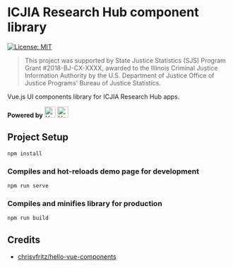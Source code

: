 # ICJIA Research Hub component library

[![License: MIT](https://img.shields.io/badge/License-MIT-yellow.svg)](https://opensource.org/licenses/MIT)

> This project was supported by State Justice Statistics (SJS) Program Grant #2018-BJ-CX-XXXX, awarded to the Illinois Criminal Justice Information Authority by the U.S. Department of Justice Office of Justice Programs' Bureau of Justice Statistics.

Vue.js UI components library for ICJIA Research Hub apps.

**Powered by** [<img alt="Vue.js logo" src="https://camo.githubusercontent.com/728ce9f78c3139e76fa69925ad7cc502e32795d2/68747470733a2f2f7675656a732e6f72672f696d616765732f6c6f676f2e706e67" height="25">](https://vuejs.org/) [<img alt="Vuetify.js logo" src="https://camo.githubusercontent.com/41759602ad091b02adf7b4986b55b0a870471b98/68747470733a2f2f63646e2e767565746966796a732e636f6d2f696d616765732f6c6f676f732f6c6f676f2e737667" height="25" />](https://vuetifyjs.com/)

## Project Setup

```
npm install
```

### Compiles and hot-reloads demo page for development

```
npm run serve
```

### Compiles and minifies library for production

```
npm run build
```

## Credits

- [chrisvfritz/hello-vue-components](https://github.com/chrisvfritz/hello-vue-components/)
